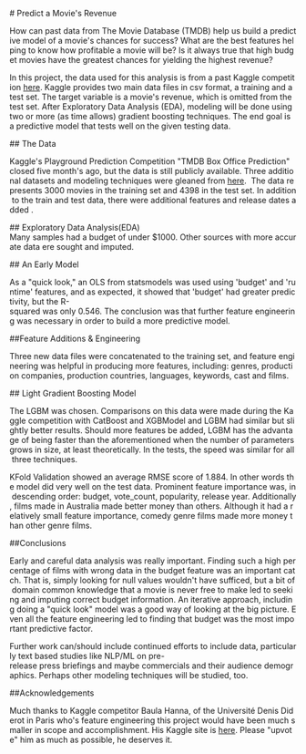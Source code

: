 # Predict a Movie's Revenue


How can past data from The Movie Database (TMDB) help us build a predictive model of a movie's chances for success? What are the best features helping to know how profitable a movie will be? Is it always true that high budget movies have the greatest chances for yielding the highest revenue?  

In this project, the data used for this analysis is from a past Kaggle competition [here](https://www.kaggle.com/c/tmdb-box-office-prediction/data). Kaggle provides two main data files in csv format, a training and a test set. The target variable is a movie's revenue, which is omitted from the test set. After Exploratory Data Analysis (EDA), modeling will be done using two or more (as time allows) gradient boosting techniques. The end goal is a predictive model that tests well on the given testing data.  

## The Data 

Kaggle's Playground Prediction Competition "TMDB Box Office Prediction" closed five month's ago, but the data is still publicly available. Three additional datasets and modeling techniques were gleaned from [here](https://www.kaggle.com/zero92/tmdb-prediction/data).  The data represents 3000 movies in the training set and 4398 in the test set. In addition to the train and test data, there were additional features and release dates added .

## Exploratory Data Analysis(EDA)
Many samples had a budget of under $1000. Other sources with more accurate data ere sought and imputed. 

## An Early Model

As a "quick look," an OLS from statsmodels was used using 'budget' and 'runtime' features, and as expected, it showed that 'budget' had greater predictivity, but the R-squared was only 0.546. The conclusion was that further feature engineering was necessary in order to build a more predictive model.

##Feature Additions & Engineering

Three new data files were concatenated to the training set, and feature engineering was helpful in producing more features, including: genres, production companies, production countries, languages, keywords, cast and films. 

## Light Gradient Boosting Model

The LGBM was chosen. Comparisons on this data were made during the Kaggle competition with CatBoost and XGBModel and LGBM had similar but slightly better results. Should more features be added, LGBM has the advantage of being faster than the aforementioned when the number of parameters grows in size, at least theoretically. In the tests, the speed was similar for all three techniques.

KFold Validation showed an average RMSE score of 1.884. In other words the model did very well on the test data. Prominent feature importance was, in descending order: budget, vote_count, popularity, release year. Additionally, films made in Australia made better money than others. Although it had a relatively small feature importance, comedy genre films made more money than other genre films.

##Conclusions

Early and careful data analysis was really important. Finding such a high percentage of films with wrong data in the budget feature was an important catch. That is, simply looking for null values wouldn't have sufficed, but a bit of domain common knowledge that a movie is never free to make led to seeking and imputing correct budget information. An iterative approach, including doing a "quick look" model was a good way of looking at the big picture. Even all the feature engineering led to finding that budget was the most important predictive factor.

Further work can/should include continued efforts to include data, particularly text based studies like NLP/ML on pre-release press briefings and maybe commercials and their audience demographics. Perhaps other modeling techniques will be studied, too.

##Acknowledgements

Much thanks to Kaggle competitor Baula Hanna, of the Université Denis Diderot in Paris who's feature engineering this project would have been much smaller in scope and accomplishment. His Kaggle site is [here](https://www.kaggle.com/zero92/tmdb-prediction/data). Please "upvote" him as much as possible, he deserves it.
